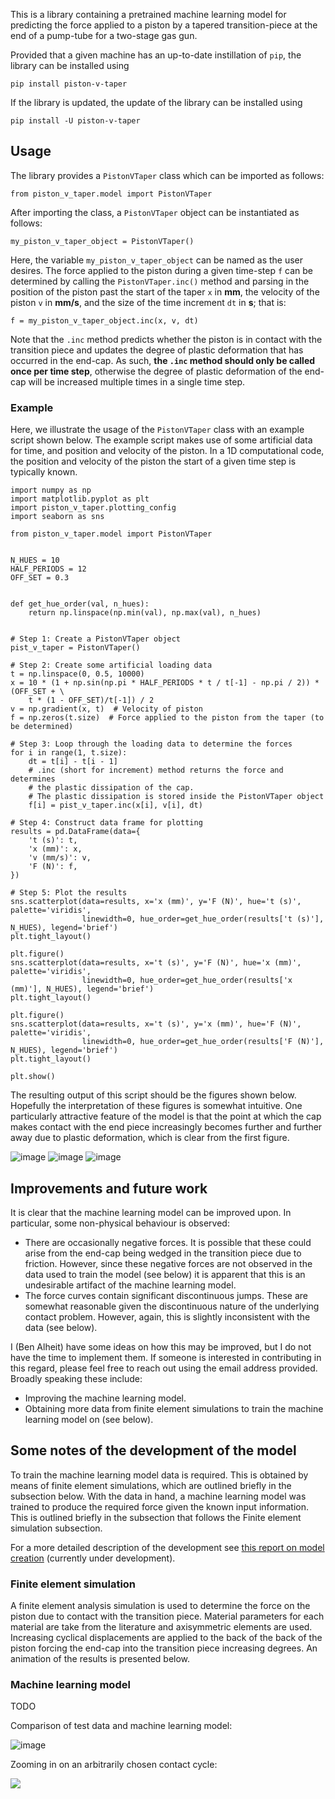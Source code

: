 
This is a library containing a pretrained machine learning model for predicting 
the force applied to a piston by a tapered transition-piece at the end of a pump-tube
for a two-stage gas gun.

Provided that a given machine has an up-to-date instillation of `pip`, the
library can be installed using

`pip install piston-v-taper`

If the library is updated, the update of the library can be installed using

`pip install -U piston-v-taper`

## Usage
The library provides a `PistonVTaper` class which can be imported as follows:

`from piston_v_taper.model import PistonVTaper`

After importing the class, a `PistonVTaper` object can be instantiated as follows:

`my_piston_v_taper_object = PistonVTaper()`

Here, the variable `my_piston_v_taper_object` can be named as the user desires.
The force applied to the piston during a given time-step `f` can be determined by calling the 
`PistonVTaper.inc()` method and parsing in the position of the piston 
past the start of the taper `x` in **mm**, the velocity of the piston `v` in **mm/s**,
and the size of the time increment `dt` in **s**; that is:

`f = my_piston_v_taper_object.inc(x, v, dt)`

Note that the `.inc` method predicts whether the piston is in contact with
the transition piece and updates the degree of plastic deformation that has occurred
in the end-cap. As such, **the `.inc` method should only be called once per time step**, 
otherwise the degree of plastic deformation of the end-cap will be increased multiple times
in a single time step.

### Example
Here, we illustrate the usage of the `PistonVTaper` class with an example script shown below.
The example script makes use of some artificial data for time, and position and velocity of the piston. 
In a 1D computational code, the position and velocity of the piston the start of a given time step is typically known.
```import pandas as pd
import numpy as np
import matplotlib.pyplot as plt
import piston_v_taper.plotting_config
import seaborn as sns

from piston_v_taper.model import PistonVTaper


N_HUES = 10
HALF_PERIODS = 12
OFF_SET = 0.3


def get_hue_order(val, n_hues):
    return np.linspace(np.min(val), np.max(val), n_hues)


# Step 1: Create a PistonVTaper object
pist_v_taper = PistonVTaper()

# Step 2: Create some artificial loading data
t = np.linspace(0, 0.5, 10000)
x = 10 * (1 + np.sin(np.pi * HALF_PERIODS * t / t[-1] - np.pi / 2)) * (OFF_SET + \
    t * (1 - OFF_SET)/t[-1]) / 2
v = np.gradient(x, t)  # Velocity of piston
f = np.zeros(t.size)  # Force applied to the piston from the taper (to be determined)

# Step 3: Loop through the loading data to determine the forces
for i in range(1, t.size):
    dt = t[i] - t[i - 1]
    # .inc (short for increment) method returns the force and determines 
    # the plastic dissipation of the cap.
    # The plastic dissipation is stored inside the PistonVTaper object
    f[i] = pist_v_taper.inc(x[i], v[i], dt)

# Step 4: Construct data frame for plotting
results = pd.DataFrame(data={
    't (s)': t,
    'x (mm)': x,
    'v (mm/s)': v,
    'F (N)': f,
})

# Step 5: Plot the results
sns.scatterplot(data=results, x='x (mm)', y='F (N)', hue='t (s)', palette='viridis', 
                linewidth=0, hue_order=get_hue_order(results['t (s)'], N_HUES), legend='brief')
plt.tight_layout()

plt.figure()
sns.scatterplot(data=results, x='t (s)', y='F (N)', hue='x (mm)', palette='viridis', 
                linewidth=0, hue_order=get_hue_order(results['x (mm)'], N_HUES), legend='brief')
plt.tight_layout()

plt.figure()
sns.scatterplot(data=results, x='t (s)', y='x (mm)', hue='F (N)', palette='viridis', 
                linewidth=0, hue_order=get_hue_order(results['F (N)'], N_HUES), legend='brief')
plt.tight_layout()

plt.show()
```
The resulting output of this script should be the figures
shown below. Hopefully the interpretation of these figures 
is somewhat intuitive. One particularly attractive feature of the 
model is that the point at which the cap makes contact
with the end piece increasingly becomes further and further
away due to plastic deformation, which is clear from the 
first figure.

[comment]: <> (![image]&#40;./images/x-vs-t.png&#41;)

[comment]: <> (![image]&#40;./images/f-vs-t.png&#41;)

[comment]: <> (![image]&#40;./images/f-vs-x.png&#41;)
![image](https://raw.githubusercontent.com/BenAlheit/piston-vs-taper/1cf2f27ef7673319e146ec86da3ed88088b56666/computation/piston_v_taper_ml/images/x-vs-t.png)
![image](https://raw.githubusercontent.com/BenAlheit/piston-vs-taper/1cf2f27ef7673319e146ec86da3ed88088b56666/computation/piston_v_taper_ml/images/f-vs-t.png)
![image](https://raw.githubusercontent.com/BenAlheit/piston-vs-taper/1cf2f27ef7673319e146ec86da3ed88088b56666/computation/piston_v_taper_ml/images/f-vs-x.png)


## Improvements and future work

It is clear that the machine learning model can be improved upon.
In particular, some non-physical behaviour is observed: 
* There are occasionally negative forces. It is possible that these could arise
from the end-cap being wedged in the transition piece due to friction. However, since these
negative forces are not observed in the data used to train the model (see below) it is apparent that 
this is an undesirable artifact of the machine learning model.
* The force curves contain significant discontinuous jumps. 
  These are somewhat reasonable given the discontinuous nature of the
  underlying contact problem. However, again, this is slightly inconsistent
  with the data (see below).

I (Ben Alheit) have some ideas on how this may be improved, but I do not have the time to 
implement them. If someone is interested in contributing in this regard, please feel free
to reach out using the email address provided. Broadly speaking these include:

* Improving the machine learning model.
* Obtaining more data from finite element simulations to train the machine learning model on (see below).

## Some notes of the development of the model
To train the machine learning model data is required. This is obtained
by means of finite element simulations, which are outlined briefly in the subsection below.
With the data in hand, a machine learning model was trained to produce the
required force given the known input information. This is outlined briefly in the
subsection that follows the Finite element simulation subsection.

For a more detailed description of the development see 
[this report on model creation](https://github.com/BenAlheit/piston-vs-taper/blob/master/report/piston-vs-taper.pdf) (currently under development).

### Finite element simulation
A finite element analysis simulation is used to determine the force
on the piston due to contact with the transition piece.
Material parameters for each material are take from the literature
and axisymmetric elements are used. Increasing cyclical displacements are
applied to the back of the back of the piston forcing the 
end-cap into the transition piece increasing degrees. An animation of the results
is presented below.

### Machine learning model
[comment]: #(TODO)
TODO

Comparison of test data and machine learning model:

![image](https://raw.githubusercontent.com/BenAlheit/piston-vs-taper/1cf2f27ef7673319e146ec86da3ed88088b56666/computation/piston_v_taper_ml/images/comparison-with-data.png)


Zooming in on an arbitrarily chosen contact cycle:

[comment]: <> (![image]&#40;./images/comparison-with-data-zoom.png&#41;)
![](https://raw.githubusercontent.com/BenAlheit/piston-vs-taper/1cf2f27ef7673319e146ec86da3ed88088b56666/computation/piston_v_taper_ml/images/comparison-with-data-zoom.png)

[ this report on model creation.]: https://github.com/BenAlheit/piston-vs-taper/blob/master/report/piston-vs-taper.pdf